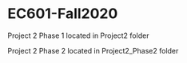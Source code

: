 # EC601-Fall2020

Project 2 Phase 1 located in Project2 folder

Project 2 Phase 2 located in Project2_Phase2 folder
